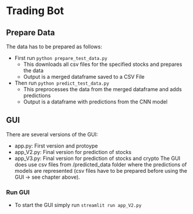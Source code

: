 # Trading Bot

## Prepare Data
The data has to be prepared as follows:
- First run ```python prepare_test_data.py```
    - This downloads all csv files for the specified stocks and prepares the data
    - Output is a merged dataframe saved to a CSV File
- Then run ```python predict_test_data.py```
    - This preprocesses the data from the merged dataframe and adds predictions
    - Output is a dataframe with predictions from the CNN model

## GUI
There are several versions of the GUI:
- app.py: First version and protoype
- app_V2.py: Final version for prediction of stocks
- app_V3.py: Final version for prediction of stocks and crypto
The GUI does use csv files from /predicted_data folder where the predictions of models are represented (csv files have to be prepared before using the GUI -> see chapter above).
### Run GUI
- To start the GUI simply run ```streamlit run app_V2.py```